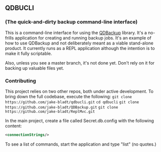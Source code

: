## QDBUCLI
### (The quick-and-dirty backup command-line interface)

This is a command-line interface for using the [QDBackup](https://github.com/jake-bladt/QDBackup) library. It's a no-frills application for creating and running backup jobs. It's an example of how to use QDBackup and not deliberately meant as a viable stand-alone product. It currently runs as a REPL application although the intention is to make it fully scriptable.

Also, unless you see a master branch, it's not done yet. Don't rely on it for backing up valuable files yet.

### Contributing
This project relies on two other repos, both under active development. To bring down the full codebase, execute the following:
`git clone https://github.com/jake-bladt/qdbucli.git`
`cd qdbucli`
`git clone https://github.com/jake-bladt/QDBackup.git`
`git clone https://github.com/jake-bladt/ReplMvc.git`

In the main project, create a file called Secret.db.config with the following content:
```xml
<connectionStrings/>
```

To see a list of commands, start the application and type "list" (no quotes.)

